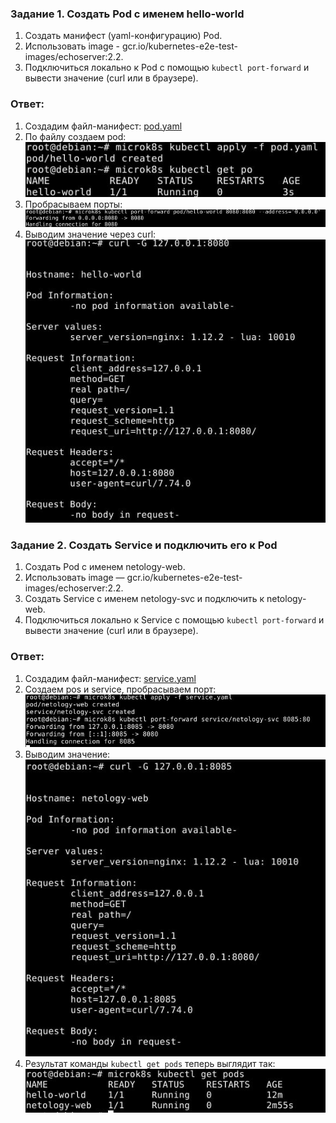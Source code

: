 ### Задание 1. Создать Pod с именем hello-world

1. Создать манифест (yaml-конфигурацию) Pod.
2. Использовать image - gcr.io/kubernetes-e2e-test-images/echoserver:2.2.
3. Подключиться локально к Pod с помощью `kubectl port-forward` и вывести значение (curl или в браузере).

### Ответ:

1. Создадим файл-манифест: [pod.yaml](/kube1_2/pod.yaml)
2. По файлу создаем pod: ![Task1](/kube1_2/task1_1.jpg "Задание 1") 
3. Пробрасываем порты: ![Task1](/kube1_2/task1_2.jpg "Задание 1")
4. Выводим значение через curl: ![Task1](/kube1_2/task1_3.jpg "Задание 1")

### Задание 2. Создать Service и подключить его к Pod

1. Создать Pod с именем netology-web.
2. Использовать image — gcr.io/kubernetes-e2e-test-images/echoserver:2.2.
3. Создать Service с именем netology-svc и подключить к netology-web.
4. Подключиться локально к Service с помощью `kubectl port-forward` и вывести значение (curl или в браузере).

### Ответ:
1. Создадим файл-манифест: [service.yaml](/kube1_2/service.yaml)
2. Создаем pos и service, пробрасываем порт: ![Task2](/kube1_2/task2_1.jpg "Задание 2")
3. Выводим значение: ![Task2](/kube1_2/task2_2.jpg "Задание 2")
4. Результат команды `kubectl get pods` теперь выглядит так: ![Task2](/kube1_2/task2_3.jpg "Задание 2")